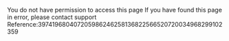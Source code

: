 You do not have permission to access this page If you have found this page in error, please contact support Reference:397419680407205986246258136822566520720034968299102359